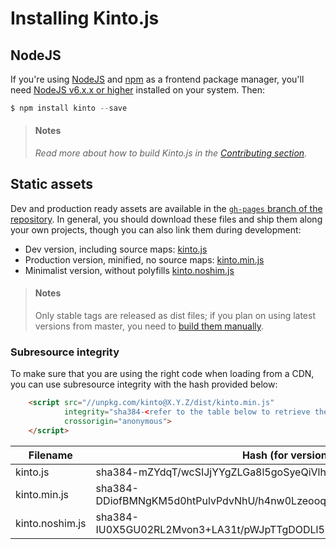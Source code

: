 # Installing Kinto.js

## NodeJS

If you're using [NodeJS](https://nodejs.org) and [npm](https://www.npmjs.com/) as a frontend package manager, you'll need [NodeJS v6.x.x or higher](https://nodejs.org/download/) installed on your system. Then:

```js
$ npm install kinto --save
```

> #### Notes
>
> *Read more about how to build Kinto.js in the [Contributing section](contributing.md).*

## Static assets

Dev and production ready assets are available in the [`gh-pages` branch of the repository](https://github.com/Kinto/kinto.js/tree/gh-pages). In general, you should download these files and ship them along your own projects, though you can also link them during development:

- Dev version, including source maps: [kinto.js](http://unpkg.com/kinto/dist/kinto.js)
- Production version, minified, no source maps: [kinto.min.js](http://unpkg.com/kinto/dist/kinto.min.js)
- Minimalist version, without polyfills [kinto.noshim.js](http://unpkg.com/kinto/dist/kinto.noshim.js)

> #### Notes
>
> Only stable tags are released as dist files; if you plan on using latest versions from master, you need to [build them manually](contributing.md#generating-dist-files).


### Subresource integrity

To make sure that you are using the right code when loading from a CDN, you can use subresource
integrity with the hash provided below:

```html
    <script src="//unpkg.com/kinto@X.Y.Z/dist/kinto.min.js"
            integrity="sha384-<refer to the table below to retrieve the proper hash>"
            crossorigin="anonymous">
    </script>
```
| Filename                | Hash (for version 12.0.1)                                               |
|-------------------------|-------------------------------------------------------------------------|
| kinto.js                | sha384-mZYdqT/wcSIJjYYgZLGa8l5goSyeQiVlhElbfT4Cptvt6NPIpqDXmFrF25SLVsqr |
| kinto.min.js            | sha384-DDiofBMNgKM5d0htPulvPdvNhU/h4nw0LzeooqRRxqUkelpT4u3rCzx7BDTvYodE |
| kinto.noshim.js         | sha384-IU0X5GU02RL2Mvon3+LA31t/pWJpTTgDODLl5hFN7vUmG5W2MOXzE6DZyARMTQ28 |

